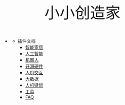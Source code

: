 <br/>
<center><font face="黑体" size=10>小小创造家</font></center>
  
<br/>
<br/>


- <center>  </center>

    - 插件文档
        - [智能家居](./智能家居.md)
        - [人工智能](./人工智能.md)
        - [机器人](./机器人.md)
        - [开源硬件](./开源硬件.md)
        - [人机交互](./人机键鼠.md)
        - [大数据](./大数据.md)
        - [人机键鼠](./人机键鼠.md)
        - [工具](./工具.md)
        - [FAQ](./FAQ.md)